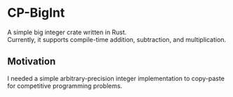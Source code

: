 # CP-BigInt

A simple big integer crate written in Rust.  
Currently, it supports compile-time addition, subtraction, and multiplication.

## Motivation

I needed a simple arbitrary-precision integer implementation to copy-paste for competitive programming problems.
